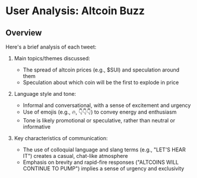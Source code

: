# User Analysis: Altcoin Buzz

## Overview

Here's a brief analysis of each tweet:

1. Main topics/themes discussed:
   - The spread of altcoin prices (e.g., $SUI) and speculation around them
   - Speculation about which coin will be the first to explode in price

2. Language style and tone:
   - Informal and conversational, with a sense of excitement and urgency
   - Use of emojis (e.g., 🔥, 👇👇👇) to convey energy and enthusiasm
   - Tone is likely promotional or speculative, rather than neutral or informative

3. Key characteristics of communication:
   - The use of colloquial language and slang terms (e.g., "LET'S HEAR IT") creates a casual, chat-like atmosphere
   - Emphasis on brevity and rapid-fire responses ("ALTCOINS WILL CONTINUE TO PUMP") implies a sense of urgency and exclusivity